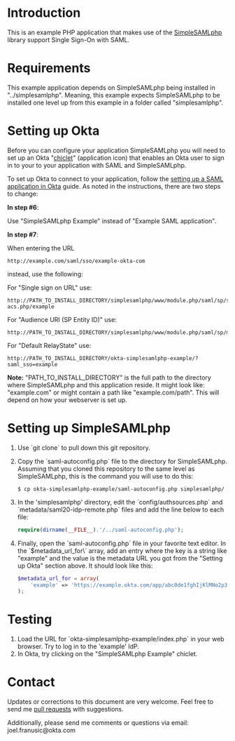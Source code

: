 # Introduction

This is an example PHP application that makes use of the
[SimpleSAMLphp](https://simplesamlphp.org/) library support Single Sign-On with SAML.

# Requirements

This example application depends on SimpleSAMLphp being installed in
"../simplesamlphp". Meaning, this example expects SimpleSAMLphp to
be installed one level up from this example in a folder called
"simplesamlphp".

# Setting up Okta

Before you can configure your application SimpleSAMLphp you 
will need to set up an Okta "[chiclet](https://support.okta.com/articles/Knowledge_Article/27838096-Okta-Terminology)" (application icon) that enables an Okta 
user to sign in to your to your application with SAML and SimpleSAMLphp.

To set up Okta to connect to your application, follow the
[setting up a SAML application in Okta](http://developer.okta.com/docs/examples/setting_up_a_saml_application_in_okta.html) guide. 
As noted in the instructions, there are two steps to change:

**In step #6**: 

Use "SimpleSAMLphp Example" instead of "Example SAML application".

**In step #7**: 

When entering the URL

```
http://example.com/saml/sso/example-okta-com
```

instead, use the following:

For "Single sign on URL" use:

```
http://PATH_TO_INSTALL_DIRECTORY/simplesamlphp/www/module.php/saml/sp/saml2-acs.php/example
```

For "Audience URI (SP Entity ID)" use:

```
http://PATH_TO_INSTALL_DIRECTORY/simplesamlphp/www/module.php/saml/sp/metadata.php/example
```

For "Default RelayState" use:

```
http://PATH_TO_INSTALL_DIRECTORY/okta-simplesamlphp-example/?saml_sso=example
```

**Note:**
"PATH\_TO\_INSTALL\_DIRECTORY" is the full path to the directory where SimpleSAMLphp and this application reside.
It might look like: "example.com" or might contain a path like "example.com/path". 
This will depend on how your webserver is set up.

# Setting up SimpleSAMLphp

1.  Use \`git clone\` to pull down this git repository.
2.  Copy the \`saml-autoconfig.php\` file to the directory for SimpleSAMLphp.
    Assuming that you cloned this repository to the same level as
    SimpleSAMLphp, this is the command you will use to do this:
    
    ```shell 
    $ cp okta-simplesamlphp-example/saml-autoconfig.php simplesamlphp/ 
    ```
3.  In the 'simplesamlphp' directory, 
    edit the \`config/authsources.php\` 
    and \`metadata/saml20-idp-remote.php\` files and add the line below to each file:
    
    ```php
    require(dirname(__FILE__).'/../saml-autoconfig.php');
    ```
4.  Finally, open the \`saml-autoconfig.php\` file in your favorite text editor.
    In the \`$metadata\_url\_for\\\` array, add an entry where the key is a
    string like "example" and the value is the metadata URL you got
    from the "Setting up Okta" section above. It should look like this:
    
    ```php
    $metadata_url_for = array(
        'example' => 'https://example.okta.com/app/abc0de1fghIjKlMNo2p3/sso/saml/metadata',
    );
    ```

# Testing

1.  Load the URL for \`okta-simplesamlphp-example/index.php\` in your web browser. 
    Try to log in to the 'example' IdP.
2.  In Okta, try clicking on the "SimpleSAMLphp Example" chiclet.

# Contact

Updates or corrections to this document are very welcome. Feel free
to send me [pull requests](https://help.github.com/articles/using-pull-requests/) with suggestions.


Additionally, please send me comments or questions via email: &#106;&#111;&#101;&#108;&#046;&#102;&#114;&#097;&#110;&#117;&#115;&#105;&#099;&#064;&#111;&#107;&#116;&#097;&#046;&#099;&#111;&#109;